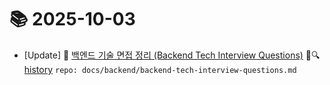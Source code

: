 # 📚 2025-10-03
- [Update] 📙 [백엔드 기술 면접 정리 (Backend Tech Interview Questions)](https://til.qriosity.dev/featured/backend/backend-tech-interview-questions) 📃🔍 [history](https://github.com/Queue-ri/TIL/commits/main/docs/backend/backend-tech-interview-questions.md?since=2025-10-03T00:00:00Z&until=2025-10-03T23:59:59Z) `repo: docs/backend/backend-tech-interview-questions.md`
